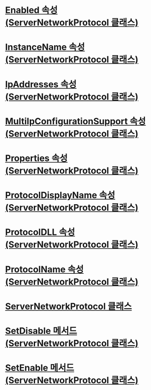 # [Enabled 속성 (ServerNetworkProtocol 클래스)](enabled-property-servernetworkprotocol-class.md)
# [InstanceName 속성 (ServerNetworkProtocol 클래스)](instancename-property-servernetworkprotocol-class.md)
# [IpAddresses 속성 (ServerNetworkProtocol 클래스)](ipaddresses-property-servernetworkprotocol-class.md)
# [MultiIpConfigurationSupport 속성 (ServerNetworkProtocol 클래스)](multiipconfigurationsupport-property-servernetworkprotocol-class.md)
# [Properties 속성 (ServerNetworkProtocol 클래스)](properties-property-servernetworkprotocol-class.md)
# [ProtocolDisplayName 속성 (ServerNetworkProtocol 클래스)](protocoldisplayname-property-servernetworkprotocol-class.md)
# [ProtocolDLL 속성 (ServerNetworkProtocol 클래스)](protocoldll-property-servernetworkprotocol-class.md)
# [ProtocolName 속성 (ServerNetworkProtocol 클래스)](protocolname-property-servernetworkprotocol-class.md)
# [ServerNetworkProtocol 클래스](servernetworkprotocol-class.md)
# [SetDisable 메서드 (ServerNetworkProtocol 클래스)](setdisable-method-servernetworkprotocol-class.md)
# [SetEnable 메서드 (ServerNetworkProtocol 클래스)](setenable-method-servernetworkprotocol-class.md)
